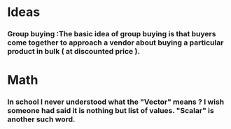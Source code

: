 
# Ideas
### Group buying :The basic idea of group buying is that buyers come together to approach a vendor about buying a particular product in bulk ( at discounted price ).

# Math 
### In school I never understood what the "Vector" means ? I wish someone had said it is nothing but list of values. "Scalar" is another such word.


